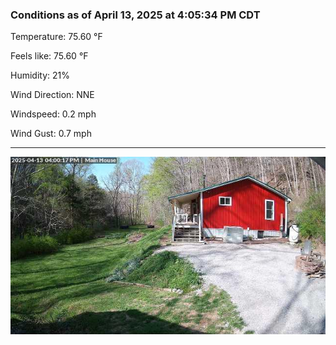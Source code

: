 ### Conditions as of April 13, 2025 at 4:05:34 PM CDT 

Temperature: 75.60 &deg;F

Feels like: 75.60 &deg;F

Humidity: 21%

Wind Direction: NNE

Windspeed: 0.2 mph

Wind Gust: 0.7 mph

---

<img src="./images/latest.jpeg"/>

